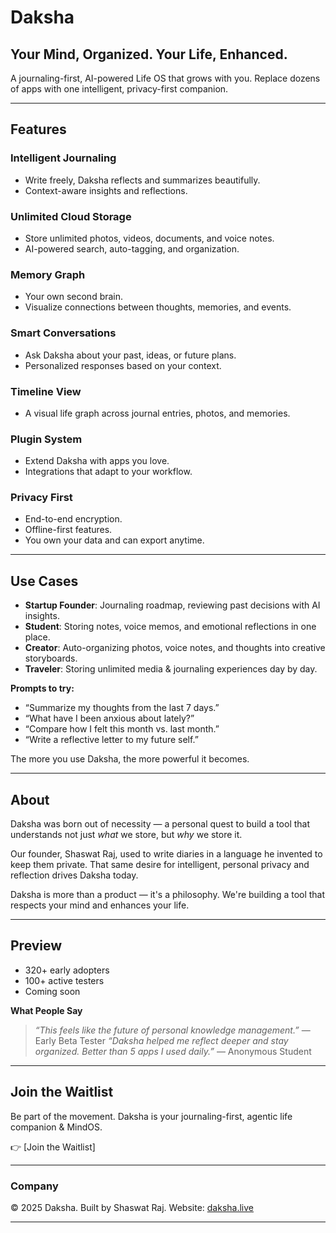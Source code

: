 # Daksha

## Your Mind, Organized. Your Life, Enhanced.

A journaling-first, AI-powered Life OS that grows with you. Replace dozens of apps with one intelligent, privacy-first companion.

---

## Features

### Intelligent Journaling

* Write freely, Daksha reflects and summarizes beautifully.
* Context-aware insights and reflections.

### Unlimited Cloud Storage

* Store unlimited photos, videos, documents, and voice notes.
* AI-powered search, auto-tagging, and organization.

### Memory Graph

* Your own second brain.
* Visualize connections between thoughts, memories, and events.

### Smart Conversations

* Ask Daksha about your past, ideas, or future plans.
* Personalized responses based on your context.

### Timeline View

* A visual life graph across journal entries, photos, and memories.

### Plugin System

* Extend Daksha with apps you love.
* Integrations that adapt to your workflow.

### Privacy First

* End-to-end encryption.
* Offline-first features.
* You own your data and can export anytime.

---

## Use Cases

* **Startup Founder**: Journaling roadmap, reviewing past decisions with AI insights.
* **Student**: Storing notes, voice memos, and emotional reflections in one place.
* **Creator**: Auto-organizing photos, voice notes, and thoughts into creative storyboards.
* **Traveler**: Storing unlimited media & journaling experiences day by day.

**Prompts to try:**

* “Summarize my thoughts from the last 7 days.”
* “What have I been anxious about lately?”
* “Compare how I felt this month vs. last month.”
* “Write a reflective letter to my future self.”

The more you use Daksha, the more powerful it becomes.

---

## About

Daksha was born out of necessity — a personal quest to build a tool that understands not just *what* we store, but *why* we store it.

Our founder, Shaswat Raj, used to write diaries in a language he invented to keep them private. That same desire for intelligent, personal privacy and reflection drives Daksha today.

Daksha is more than a product — it's a philosophy. We're building a tool that respects your mind and enhances your life.

---

## Preview

* 320+ early adopters
* 100+ active testers
* Coming soon

**What People Say**

> *“This feels like the future of personal knowledge management.”* — Early Beta Tester
> *“Daksha helped me reflect deeper and stay organized. Better than 5 apps I used daily.”* — Anonymous Student

---

## Join the Waitlist

Be part of the movement. Daksha is your journaling-first, agentic life companion & MindOS.

👉 \[Join the Waitlist]

---

### Company

© 2025 Daksha. Built by Shaswat Raj.
Website: [daksha.live](#)

---
